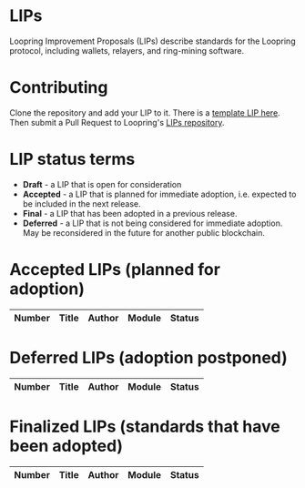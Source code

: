 # LIPs
Loopring Improvement Proposals (LIPs) describe standards for the Loopring protocol, including wallets, relayers, and ring-mining software.

# Contributing
Clone the repository and add your LIP to it. There is a [template LIP here](lip-X.md). Then submit a Pull Request to Loopring's [LIPs repository](https://github.com/loopring/LIPs).

# LIP status terms
* **Draft** - a LIP that is open for consideration
* **Accepted** - a LIP that is planned for immediate adoption, i.e. expected to be included in the next release.
* **Final** - a LIP that has been adopted in a previous release.
* **Deferred** - a LIP that is not being considered for immediate adoption. May be reconsidered in the future for another public blockchain.

# Accepted LIPs (planned for adoption)
| Number                                                  |Title                                                                                | Author                | Module       | Status    |
| ------------------------------------------------------- | ----------------------------------------------------------------------------------- | --------------------  | ------------| ----------|


# Deferred LIPs (adoption postponed)
| Number                                                  |Title                                                                                | Author                | Module       | Status    |
| ------------------------------------------------------- | ----------------------------------------------------------------------------------- | --------------------  | ------------| ----------|


# Finalized LIPs (standards that have been adopted)
| Number                                                  |Title                                                        | Author          | Module       | Status  |
| ------------------------------------------------------- | ----------------------------------------------------------- | ----------------| ------------| --------|

